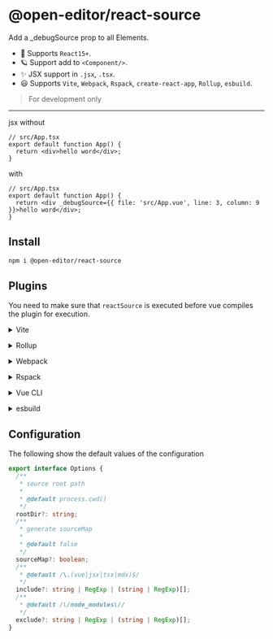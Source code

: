 # @open-editor/react-source

Add a \_debugSource prop to all Elements.

- 🌈 Supports `React15+`.
- 🪐 Support add to `<Component/>`.
- ✨ JSX support in `.jsx`, `.tsx`.
- 😃 Supports `Vite`, `Webpack`, `Rspack`, `create-react-app`, `Rollup`, `esbuild`.

> For development only

---

jsx without

```tsx
// src/App.tsx
export default function App() {
  return <div>hello word</div>;
}
```

with

```tsx
// src/App.tsx
export default function App() {
  return <div _debugSource={{ file: 'src/App.vue', line: 3, column: 9 }}>hello word</div>;
}
```

## Install

```bash
npm i @open-editor/react-source
```

## Plugins

You need to make sure that `reactSource` is executed before vue compiles the plugin for execution.

<details>
<summary>Vite</summary><br>

```ts
// vite.config.ts
import reactSource from '@open-editor/react-source/vite';

export default defineConfig({
  plugins: [
    reactSource({
      /* options */
    }),
    // other plugins
  ],
});
```

<br></details>

<details>
<summary>Rollup</summary><br>

```ts
// rollup.config.js
import reactSource from '@open-editor/react-source/rollup';

export default {
  plugins: [
    reactSource({
      /* options */
    }),
    // other plugins
  ],
};
```

<br></details>

<details>
<summary>Webpack</summary><br>

```ts
// webpack.config.js
module.exports = {
  plugins: [
    require('@open-editor/react-source/webpack')({
      /* options */
    }),
    // other plugins
  ],
};
```

<br></details>

<details>
<summary>Rspack</summary><br>

```ts
// rspack.config.js
module.exports = {
  plugins: [
    require('@open-editor/react-source/rspack')({
      /* options */
    }),
    // other plugins
  ],
};
```

<br></details>

<details>
<summary>Vue CLI</summary><br>

```ts
// vue.config.js
module.exports = {
  configureWebpack: {
    plugins: [
      require('@open-editor/react-source/webpack')({
        /* options */
      }),
      // other plugins
    ],
  },
};
```

<br></details>

<details>
<summary>esbuild</summary><br>

```ts
// esbuild.config.js
import { build } from 'esbuild';
import reactSource from '@open-editor/react-source/esbuild';

build({
  plugins: [
    reactSource({
      /* options */
    }),
    // other plugins
  ],
});
```

<br></details>

## Configuration

The following show the default values of the configuration

```ts
export interface Options {
  /**
   * source root path
   *
   * @default process.cwd()
   */
  rootDir?: string;
  /**
   * generate sourceMap
   *
   * @default false
   */
  sourceMap?: boolean;
  /**
   * @default /\.(vue|jsx|tsx|mdx)$/
   */
  include?: string | RegExp | (string | RegExp)[];
  /**
   * @default /\/node_modules\//
   */
  exclude?: string | RegExp | (string | RegExp)[];
}
```
